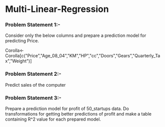 # Multi-Linear-Regression


### Problem Statement 1:- 

Consider only the below columns and prepare a prediction model for predicting Price.

Corolla<-Corolla[c("Price","Age_08_04","KM","HP","cc","Doors","Gears","Quarterly_Tax","Weight")]

### Problem Statement 2:- 

Predict sales of the computer

### Problem Statement 3:- 

Prepare a prediction model for profit of 50_startups data.
Do transformations for getting better predictions of profit and
make a table containing R^2 value for each prepared model.
